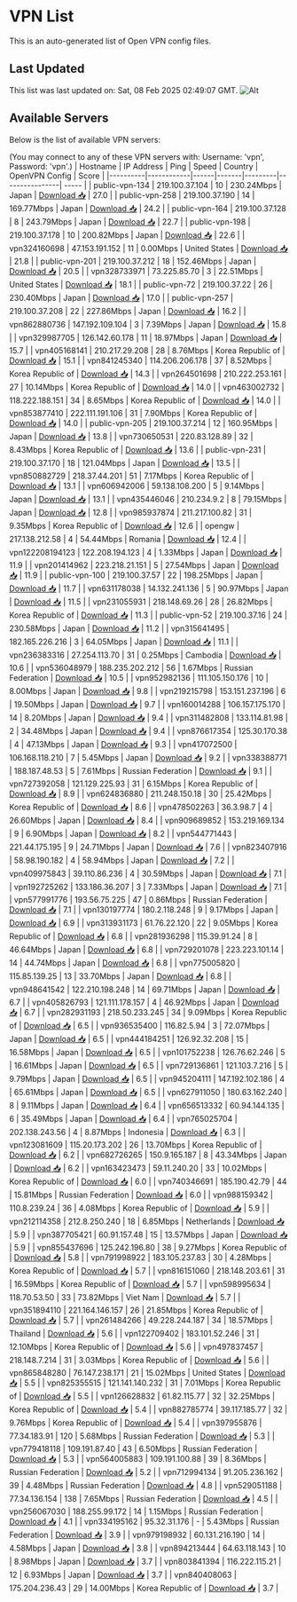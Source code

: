 # VPN List

This is an auto-generated list of Open VPN config files.

## Last Updated

This list was last updated on: Sat, 08 Feb 2025 02:49:07 GMT.
![Alt](https://repobeats.axiom.co/api/embed/186b98318ef1479477931607c1ad7d823f12451f.svg "Repobeats analytics image")

## Available Servers

Below is the list of available VPN servers:

(You may connect to any of these VPN servers with: Username: 'vpn', Password: 'vpn'.)
| Hostname | IP Address | Ping | Speed | Country | OpenVPN Config | Score |
|----------|------------|------|-------|---------|----------------| ----- |
| public-vpn-134 | 219.100.37.104 | 10 | 230.24Mbps | Japan | [Download 📥](./configs/server_0_JP.ovpn) | 27.0 |
| public-vpn-258 | 219.100.37.190 | 14 | 169.77Mbps | Japan | [Download 📥](./configs/server_1_JP.ovpn) | 24.2 |
| public-vpn-164 | 219.100.37.128 | 8 | 243.79Mbps | Japan | [Download 📥](./configs/server_2_JP.ovpn) | 22.7 |
| public-vpn-198 | 219.100.37.178 | 10 | 200.82Mbps | Japan | [Download 📥](./configs/server_3_JP.ovpn) | 22.6 |
| vpn324160698 | 47.153.191.152 | 11 | 0.00Mbps | United States | [Download 📥](./configs/server_4_US.ovpn) | 21.8 |
| public-vpn-201 | 219.100.37.212 | 18 | 152.46Mbps | Japan | [Download 📥](./configs/server_5_JP.ovpn) | 20.5 |
| vpn328733971 | 73.225.85.70 | 3 | 22.51Mbps | United States | [Download 📥](./configs/server_6_US.ovpn) | 18.1 |
| public-vpn-72 | 219.100.37.22 | 26 | 230.40Mbps | Japan | [Download 📥](./configs/server_7_JP.ovpn) | 17.0 |
| public-vpn-257 | 219.100.37.208 | 22 | 227.86Mbps | Japan | [Download 📥](./configs/server_8_JP.ovpn) | 16.2 |
| vpn862880736 | 147.192.109.104 | 3 | 7.39Mbps | Japan | [Download 📥](./configs/server_9_JP.ovpn) | 15.8 |
| vpn329987705 | 126.142.60.178 | 11 | 18.97Mbps | Japan | [Download 📥](./configs/server_10_JP.ovpn) | 15.7 |
| vpn405168141 | 210.217.29.208 | 28 | 8.76Mbps | Korea Republic of | [Download 📥](./configs/server_11_KR.ovpn) | 15.1 |
| vpn841245340 | 114.206.206.178 | 37 | 8.52Mbps | Korea Republic of | [Download 📥](./configs/server_12_KR.ovpn) | 14.3 |
| vpn264501698 | 210.222.253.161 | 27 | 10.14Mbps | Korea Republic of | [Download 📥](./configs/server_13_KR.ovpn) | 14.0 |
| vpn463002732 | 118.222.188.151 | 34 | 8.65Mbps | Korea Republic of | [Download 📥](./configs/server_14_KR.ovpn) | 14.0 |
| vpn853877410 | 222.111.191.106 | 31 | 7.90Mbps | Korea Republic of | [Download 📥](./configs/server_15_KR.ovpn) | 14.0 |
| public-vpn-205 | 219.100.37.214 | 12 | 160.95Mbps | Japan | [Download 📥](./configs/server_16_JP.ovpn) | 13.8 |
| vpn730650531 | 220.83.128.89 | 32 | 8.43Mbps | Korea Republic of | [Download 📥](./configs/server_17_KR.ovpn) | 13.6 |
| public-vpn-231 | 219.100.37.170 | 18 | 121.04Mbps | Japan | [Download 📥](./configs/server_18_JP.ovpn) | 13.5 |
| vpn850882729 | 218.37.44.201 | 51 | 7.17Mbps | Korea Republic of | [Download 📥](./configs/server_19_KR.ovpn) | 13.1 |
| vpn606942006 | 59.138.108.200 | 5 | 9.14Mbps | Japan | [Download 📥](./configs/server_20_JP.ovpn) | 13.1 |
| vpn435446046 | 210.234.9.2 | 8 | 79.15Mbps | Japan | [Download 📥](./configs/server_21_JP.ovpn) | 12.8 |
| vpn985937874 | 211.217.100.82 | 31 | 9.35Mbps | Korea Republic of | [Download 📥](./configs/server_22_KR.ovpn) | 12.6 |
| opengw | 217.138.212.58 | 4 | 54.44Mbps | Romania | [Download 📥](./configs/server_23_RO.ovpn) | 12.4 |
| vpn122208194123 | 122.208.194.123 | 4 | 1.33Mbps | Japan | [Download 📥](./configs/server_24_JP.ovpn) | 11.9 |
| vpn201414962 | 223.218.21.151 | 5 | 27.54Mbps | Japan | [Download 📥](./configs/server_25_JP.ovpn) | 11.9 |
| public-vpn-100 | 219.100.37.57 | 22 | 198.25Mbps | Japan | [Download 📥](./configs/server_26_JP.ovpn) | 11.7 |
| vpn631178038 | 14.132.241.136 | 5 | 90.97Mbps | Japan | [Download 📥](./configs/server_27_JP.ovpn) | 11.5 |
| vpn231055931 | 218.148.69.26 | 28 | 26.82Mbps | Korea Republic of | [Download 📥](./configs/server_28_KR.ovpn) | 11.3 |
| public-vpn-52 | 219.100.37.16 | 24 | 230.58Mbps | Japan | [Download 📥](./configs/server_29_JP.ovpn) | 11.2 |
| vpn315641495 | 182.165.226.216 | 3 | 64.05Mbps | Japan | [Download 📥](./configs/server_30_JP.ovpn) | 11.1 |
| vpn236383316 | 27.254.113.70 | 31 | 0.25Mbps | Cambodia | [Download 📥](./configs/server_31_KH.ovpn) | 10.6 |
| vpn536048979 | 188.235.202.212 | 56 | 1.67Mbps | Russian Federation | [Download 📥](./configs/server_32_RU.ovpn) | 10.5 |
| vpn952982136 | 111.105.150.176 | 10 | 8.00Mbps | Japan | [Download 📥](./configs/server_33_JP.ovpn) | 9.8 |
| vpn219215798 | 153.151.237.196 | 6 | 19.50Mbps | Japan | [Download 📥](./configs/server_34_JP.ovpn) | 9.7 |
| vpn160014288 | 106.157.175.170 | 14 | 8.20Mbps | Japan | [Download 📥](./configs/server_35_JP.ovpn) | 9.4 |
| vpn311482808 | 133.114.81.98 | 2 | 34.48Mbps | Japan | [Download 📥](./configs/server_36_JP.ovpn) | 9.4 |
| vpn876617354 | 125.30.170.38 | 4 | 47.13Mbps | Japan | [Download 📥](./configs/server_37_JP.ovpn) | 9.3 |
| vpn417072500 | 106.168.118.210 | 7 | 5.45Mbps | Japan | [Download 📥](./configs/server_38_JP.ovpn) | 9.2 |
| vpn338388771 | 188.187.48.53 | 5 | 7.61Mbps | Russian Federation | [Download 📥](./configs/server_39_RU.ovpn) | 9.1 |
| vpn727392058 | 121.129.225.93 | 31 | 6.15Mbps | Korea Republic of | [Download 📥](./configs/server_40_KR.ovpn) | 8.9 |
| vpn624836880 | 211.248.150.18 | 30 | 25.42Mbps | Korea Republic of | [Download 📥](./configs/server_41_KR.ovpn) | 8.6 |
| vpn478502263 | 36.3.98.7 | 4 | 26.60Mbps | Japan | [Download 📥](./configs/server_42_JP.ovpn) | 8.4 |
| vpn909689852 | 153.219.169.134 | 9 | 6.90Mbps | Japan | [Download 📥](./configs/server_43_JP.ovpn) | 8.2 |
| vpn544771443 | 221.44.175.195 | 9 | 24.71Mbps | Japan | [Download 📥](./configs/server_44_JP.ovpn) | 7.6 |
| vpn823407916 | 58.98.190.182 | 4 | 58.94Mbps | Japan | [Download 📥](./configs/server_45_JP.ovpn) | 7.2 |
| vpn409975843 | 39.110.86.236 | 4 | 30.59Mbps | Japan | [Download 📥](./configs/server_46_JP.ovpn) | 7.1 |
| vpn192725262 | 133.186.36.207 | 3 | 7.33Mbps | Japan | [Download 📥](./configs/server_47_JP.ovpn) | 7.1 |
| vpn577991776 | 193.56.75.225 | 47 | 0.86Mbps | Russian Federation | [Download 📥](./configs/server_48_RU.ovpn) | 7.1 |
| vpn130197774 | 180.2.118.248 | 9 | 9.17Mbps | Japan | [Download 📥](./configs/server_49_JP.ovpn) | 6.9 |
| vpn313931173 | 61.76.22.120 | 22 | 9.05Mbps | Korea Republic of | [Download 📥](./configs/server_50_KR.ovpn) | 6.8 |
| vpn281936298 | 115.39.91.24 | 8 | 46.64Mbps | Japan | [Download 📥](./configs/server_51_JP.ovpn) | 6.8 |
| vpn729201078 | 223.223.101.14 | 14 | 44.74Mbps | Japan | [Download 📥](./configs/server_52_JP.ovpn) | 6.8 |
| vpn775005820 | 115.85.139.25 | 13 | 33.70Mbps | Japan | [Download 📥](./configs/server_53_JP.ovpn) | 6.8 |
| vpn948641542 | 122.210.198.248 | 14 | 69.71Mbps | Japan | [Download 📥](./configs/server_54_JP.ovpn) | 6.7 |
| vpn405826793 | 121.111.178.157 | 4 | 46.92Mbps | Japan | [Download 📥](./configs/server_55_JP.ovpn) | 6.7 |
| vpn282931193 | 218.50.233.245 | 34 | 9.09Mbps | Korea Republic of | [Download 📥](./configs/server_56_KR.ovpn) | 6.5 |
| vpn936535400 | 116.82.5.94 | 3 | 72.07Mbps | Japan | [Download 📥](./configs/server_57_JP.ovpn) | 6.5 |
| vpn444184251 | 126.92.32.208 | 15 | 16.58Mbps | Japan | [Download 📥](./configs/server_58_JP.ovpn) | 6.5 |
| vpn101752238 | 126.76.62.246 | 5 | 16.61Mbps | Japan | [Download 📥](./configs/server_59_JP.ovpn) | 6.5 |
| vpn729136861 | 121.103.7.216 | 5 | 9.79Mbps | Japan | [Download 📥](./configs/server_60_JP.ovpn) | 6.5 |
| vpn945204111 | 147.192.102.186 | 4 | 65.61Mbps | Japan | [Download 📥](./configs/server_61_JP.ovpn) | 6.5 |
| vpn627911050 | 180.63.162.240 | 8 | 9.11Mbps | Japan | [Download 📥](./configs/server_62_JP.ovpn) | 6.4 |
| vpn656513332 | 60.94.144.135 | 6 | 35.49Mbps | Japan | [Download 📥](./configs/server_63_JP.ovpn) | 6.4 |
| vpn765025704 | 202.138.243.56 | 4 | 8.87Mbps | Indonesia | [Download 📥](./configs/server_64_ID.ovpn) | 6.3 |
| vpn123081609 | 115.20.173.202 | 26 | 13.70Mbps | Korea Republic of | [Download 📥](./configs/server_65_KR.ovpn) | 6.2 |
| vpn682726265 | 150.9.165.187 | 8 | 43.34Mbps | Japan | [Download 📥](./configs/server_66_JP.ovpn) | 6.2 |
| vpn163423473 | 59.11.240.20 | 33 | 10.02Mbps | Korea Republic of | [Download 📥](./configs/server_67_KR.ovpn) | 6.0 |
| vpn740346691 | 185.190.42.79 | 44 | 15.81Mbps | Russian Federation | [Download 📥](./configs/server_68_RU.ovpn) | 6.0 |
| vpn988159342 | 110.8.239.24 | 36 | 4.08Mbps | Korea Republic of | [Download 📥](./configs/server_69_KR.ovpn) | 5.9 |
| vpn212114358 | 212.8.250.240 | 18 | 6.85Mbps | Netherlands | [Download 📥](./configs/server_70_NL.ovpn) | 5.9 |
| vpn387705421 | 60.91.157.48 | 15 | 13.57Mbps | Japan | [Download 📥](./configs/server_71_JP.ovpn) | 5.9 |
| vpn855437696 | 125.242.196.80 | 38 | 9.27Mbps | Korea Republic of | [Download 📥](./configs/server_72_KR.ovpn) | 5.8 |
| vpn791998922 | 183.105.237.83 | 30 | 4.28Mbps | Korea Republic of | [Download 📥](./configs/server_73_KR.ovpn) | 5.7 |
| vpn816151060 | 218.148.203.61 | 31 | 16.59Mbps | Korea Republic of | [Download 📥](./configs/server_74_KR.ovpn) | 5.7 |
| vpn598995634 | 118.70.53.50 | 33 | 73.82Mbps | Viet Nam | [Download 📥](./configs/server_75_VN.ovpn) | 5.7 |
| vpn351894110 | 221.164.146.157 | 26 | 21.85Mbps | Korea Republic of | [Download 📥](./configs/server_76_KR.ovpn) | 5.7 |
| vpn261484266 | 49.228.244.187 | 34 | 18.57Mbps | Thailand | [Download 📥](./configs/server_77_TH.ovpn) | 5.6 |
| vpn122709402 | 183.101.52.246 | 31 | 12.10Mbps | Korea Republic of | [Download 📥](./configs/server_78_KR.ovpn) | 5.6 |
| vpn497837457 | 218.148.7.214 | 31 | 3.03Mbps | Korea Republic of | [Download 📥](./configs/server_79_KR.ovpn) | 5.6 |
| vpn865848280 | 76.147.238.171 | 21 | 15.02Mbps | United States | [Download 📥](./configs/server_80_US.ovpn) | 5.5 |
| vpn825355515 | 121.141.140.232 | 31 | 7.01Mbps | Korea Republic of | [Download 📥](./configs/server_81_KR.ovpn) | 5.5 |
| vpn126628832 | 61.82.115.77 | 32 | 32.25Mbps | Korea Republic of | [Download 📥](./configs/server_82_KR.ovpn) | 5.4 |
| vpn882785774 | 39.117.185.77 | 32 | 9.76Mbps | Korea Republic of | [Download 📥](./configs/server_83_KR.ovpn) | 5.4 |
| vpn397955876 | 77.34.183.91 | 120 | 5.68Mbps | Russian Federation | [Download 📥](./configs/server_84_RU.ovpn) | 5.3 |
| vpn779418118 | 109.191.87.40 | 43 | 6.50Mbps | Russian Federation | [Download 📥](./configs/server_85_RU.ovpn) | 5.3 |
| vpn564005883 | 109.191.100.88 | 39 | 8.36Mbps | Russian Federation | [Download 📥](./configs/server_86_RU.ovpn) | 5.2 |
| vpn712994134 | 91.205.236.162 | 39 | 4.48Mbps | Russian Federation | [Download 📥](./configs/server_87_RU.ovpn) | 4.8 |
| vpn529051188 | 77.34.136.154 | 138 | 7.65Mbps | Russian Federation | [Download 📥](./configs/server_88_RU.ovpn) | 4.5 |
| vpn256067030 | 188.255.99.172 | 14 | 1.15Mbps | Russian Federation | [Download 📥](./configs/server_89_RU.ovpn) | 4.1 |
| vpn334195162 | 95.32.31.176 | - | 5.43Mbps | Russian Federation | [Download 📥](./configs/server_90_RU.ovpn) | 3.9 |
| vpn979198932 | 60.131.216.190 | 14 | 4.58Mbps | Japan | [Download 📥](./configs/server_91_JP.ovpn) | 3.8 |
| vpn894213444 | 64.63.118.143 | 10 | 8.98Mbps | Japan | [Download 📥](./configs/server_92_JP.ovpn) | 3.7 |
| vpn803841394 | 116.222.115.21 | 12 | 6.93Mbps | Japan | [Download 📥](./configs/server_93_JP.ovpn) | 3.7 |
| vpn840408063 | 175.204.236.43 | 29 | 14.00Mbps | Korea Republic of | [Download 📥](./configs/server_94_KR.ovpn) | 3.7 |
